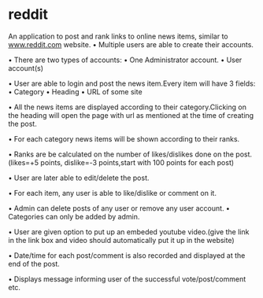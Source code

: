 reddit
======

An application to post and rank links to online news items, similar to www.reddit.com website.
• Multiple users are able to create their accounts.

• There are two types of accounts:
• One Administrator account.
• User account(s)

• User are able to login and post the news item.Every item will have 3
fields:
• Category
• Heading
• URL of some site

• All the news items are displayed according to their category.Clicking
on the heading will open the page with url as mentioned at the time of
creating the post.

• For each category news items will be shown according to their ranks.

• Ranks are be calculated on the number of likes/dislikes done on the
post.(likes=+5 points, dislike=-3 points,start with 100 points for each
post)

• User are later able to edit/delete the post.

• For each item, any user is able to like/dislike or comment
on it.

• Admin can delete posts of any user or remove any user account.
• Categories can only be added by admin.

• User are given option to put up an embeded youtube video.(give the
link in the link box and video should automatically put it up in
the website)

• Date/time for each post/comment is also recorded and displayed at
the end of the post.

• Displays message informing user of the successful vote/post/comment etc.

